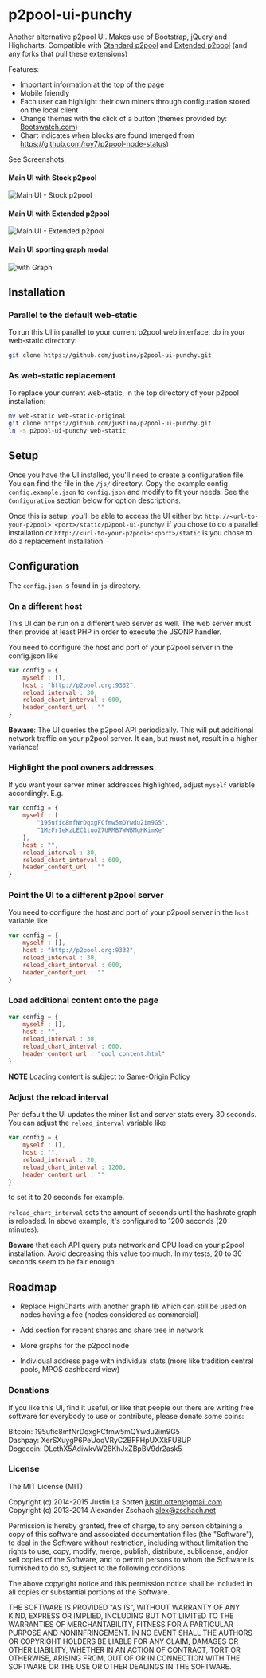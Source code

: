 p2pool-ui-punchy
==================

Another alternative p2pool UI.
Makes use of Bootstrap, jQuery and Highcharts.
Compatible with [Standard p2pool](https://github.com/forrestv/p2pool) and [Extended p2pool](https://github.com/mmouse-/p2pool-vtc) (and any forks that pull these extensions)

Features:
- Important information at the top of the page
- Mobile friendly
- Each user can highlight their own miners through configuration stored on the local client
- Change themes with the click of a button (themes provided by: [Bootswatch.com](http://bootswatch.com))
- Chart indicates when blocks are found (merged from https://github.com/roy7/p2pool-node-status)

See Screenshots:

#### Main UI with Stock p2pool
![Main UI - Stock p2pool](/img/screenshot_stock_p2pool.png?raw=true "Main UI - Stock p2pool")

#### Main UI with Extended p2pool
![Main UI - Extended p2pool](/img/screenshot_extended_p2pool.png?raw=true "Main UI - Extended p2pool")

#### Main UI sporting graph modal
![with Graph](/img/screenshot-graph.png?raw=true "with Graph")

## Installation

### Parallel to the default web-static

To run this UI in parallel to your current p2pool web interface, do in your web-static directory:

``` Bash
git clone https://github.com/justino/p2pool-ui-punchy.git
```

### As web-static replacement

To replace your current web-static, in the top directory of your p2pool installation:

``` Bash
mv web-static web-static-original
git clone https://github.com/justino/p2pool-ui-punchy.git
ln -s p2pool-ui-punchy web-static
```

## Setup

Once you have the UI installed, you'll need to create a configuration file.
You can find the file in the `/js/` directory.
Copy the example config `config.example.json` to `config.json` and modify to fit your needs.
See the `Configuration` section below for option descriptions.

Once this is setup, you'll be able to access the UI either by:
`http://<url-to-your-p2pool>:<port>/static/p2pool-ui-punchy/` if you chose to do a parallel installation
or
`http://<url-to-your-p2pool>:<port>/static` is you chose to do a replacement installation

## Configuration

The `config.json` is found in `js` directory.
    
### On a different host

This UI can be run on a different web server as well.  The web server must then provide at least PHP in order to execute the JSONP handler.

You need to configure the host and port of your p2pool server in the config.json like

``` JavaScript
var config = {
    myself : [],
    host : "http://p2pool.org:9332",
    reload_interval : 30,
    reload_chart_interval : 600,
    header_content_url : ""
}
```

**Beware**:  The UI queries the p2pool API periodically.  This will put additional network traffic on your p2pool server.  It can, but must not, result in a higher variance!

### Highlight the pool owners addresses.

If you want your server miner addresses highlighted, adjust `myself` variable accordingly. E.g.

``` JavaScript
var config = {
    myself : [
        "195ufic8mfNrDqxgFCfmw5mQYwdu2im9G5",
        "1MzFr1eKzLEC1tuoZ7URMB7WWBMgHKimKe"
    ],
    host : "",
    reload_interval : 30,
    reload_chart_interval : 600,
    header_content_url : ""
}
```

### Point the UI to a different p2pool server

You need to configure the host and port of your p2pool server in the `host` variable like

``` JavaScript
var config = {
    myself : [],
    host : "http://p2pool.org:9332",
    reload_interval : 30,
    reload_chart_interval : 600,
    header_content_url : ""
}
```

### Load additional content onto the page

``` JavaScript
var config = {
    myself : [],
    host : "",
    reload_interval : 30,
    reload_chart_interval : 600,
    header_content_url : "cool_content.html"
}
```

**NOTE** Loading content is subject to [Same-Origin Policy](http://en.wikipedia.org/wiki/Same_origin_policy)

### Adjust the reload interval

Per default the UI updates the miner list and server stats every 30 seconds.  You can adjust the `reload_interval` variable like

``` JavaScript
var config = {
    myself : [],
    host : "",
    reload_interval : 20,
    reload_chart_interval : 1200,
    header_content_url : ""
}
```

to set it to 20 seconds for example.

`reload_chart_interval` sets the amount of seconds until the hashrate graph is reloaded.  In above example, it's configured to 1200 seconds (20 minutes).

**Beware** that each API query puts network and CPU load on your p2pool installation.  Avoid decreasing this value too much.  In my tests, 20 to 30 seconds seem to be fair enough.

## Roadmap

- Replace HighCharts with another graph lib which can still be used on nodes having a fee (nodes considered as commercial)

- Add section for recent shares and share tree in network

- More graphs for the p2pool node

- Individual address page with individual stats (more like tradition central pools, MPOS dashboard view)

### Donations

If you like this UI, find it useful, or like that people out there are writing free software for everybody to use or contribute, please donate some coins:

Bitcoin: 195ufic8mfNrDqxgFCfmw5mQYwdu2im9G5   
Dashpay: XerSXuygP6PeUoqVRyC2BFFHpUXXkFU8UP   
Dogecoin: DLethX5AdiwkvW28KhJxZBpBV9dr2ask5

### License

The MIT License (MIT)

Copyright (c) 2014-2015 Justin La Sotten justin.otten@gmail.com   
Copyright (c) 2013-2014 Alexander Zschach alex@zschach.net

Permission is hereby granted, free of charge, to any person obtaining a copy of this software and associated documentation files (the "Software"), to deal in the Software without restriction, including without limitation the rights to use, copy, modify, merge, publish, distribute, sublicense, and/or sell copies of the Software, and to permit persons to whom the Software is furnished to do so, subject to the following conditions:

The above copyright notice and this permission notice shall be included in all copies or substantial portions of the Software.

THE SOFTWARE IS PROVIDED "AS IS", WITHOUT WARRANTY OF ANY KIND, EXPRESS OR IMPLIED, INCLUDING BUT NOT LIMITED TO THE WARRANTIES OF MERCHANTABILITY, FITNESS FOR A PARTICULAR PURPOSE AND NONINFRINGEMENT. IN NO EVENT SHALL THE AUTHORS OR COPYRIGHT HOLDERS BE LIABLE FOR ANY CLAIM, DAMAGES OR OTHER LIABILITY, WHETHER IN AN ACTION OF CONTRACT, TORT OR OTHERWISE, ARISING FROM, OUT OF OR IN CONNECTION WITH THE SOFTWARE OR THE USE OR OTHER DEALINGS IN THE SOFTWARE.

